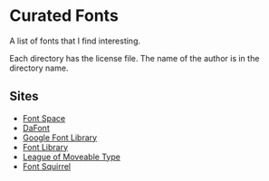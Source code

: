 Curated Fonts
===

A list of fonts that I find interesting.

Each directory has the license file.
The name of the author is in the directory name.

Sites
---

* [Font Space](https://www.fontspace.com)
* [DaFont](https://www.dafont.com/)
* [Google Font Library](https://fonts.google.com/)
* [Font Library](https://fontlibrary.org/)
* [League of Moveable Type](https://www.theleagueofmoveabletype.com/)
* [Font Squirrel](https://www.fontsquirrel.com/)
